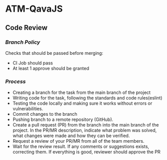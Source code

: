 # ATM-QavaJS
## Code Review
### _Branch Policy_
Checks that should be passed before merging:
- CI Job should pass
- At least 1 approve should be granted

### _Process_

- Creating a branch for the task from the main branch of the project
- Writing code for the task, following the standards and code rules(eslint)
- Testing the code locally and making sure it works without errors or vulnerabilities.
- Commit changes to the branch
- Pushing branch to a remote repository (GitHub).
- Create a pull request (PR) from the branch into the main branch of the project. In the PR/MR description, indicate what problem was solved, what changes were made and how they can be verified.
- Request a review of your PR/MR from all of the team members.
- Wait for the review result. If any comments or suggestions exists, correcting them. If everything is good, reviewer should approve the PR